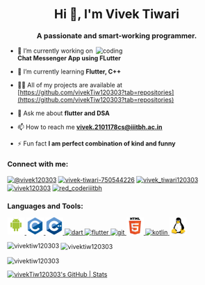 <h1 align="center">Hi 👋, I'm Vivek Tiwari</h1>
<h3 align="center">A passionate and smart-working programmer.</h3>

<img align="right" alt="coding" width="300" src="https://camo.githubusercontent.com/40165a147c3dcea0fa1db780bb533fc5f98546ccfb9d5d05ddb2f429277f5348/68747470733a2f2f616e616c7974696373696e6469616d61672e636f6d2f77702d636f6e74656e742f75706c6f6164732f323031382f31322f646576656c6f7065722d6472696262626c652e676966">

- 🔭 I’m currently working on **Chat Messenger App using FLutter**

- 🌱 I’m currently learning **Flutter, C++**

- 👨‍💻 All of my projects are available at [https://github.com/vivekTiw120303?tab=repositories](https://github.com/vivekTiw120303?tab=repositories)

- 💬 Ask me about **flutter and DSA**

- 📫 How to reach me **vivek.2101178cs@iiitbh.ac.in**

- ⚡ Fun fact **I am perfect combination of kind and funny**

<h3 align="left">Connect with me:</h3>
<p align="left">
<a href="https://twitter.com/@vivek120303" target="blank"><img align="center" src="https://raw.githubusercontent.com/rahuldkjain/github-profile-readme-generator/master/src/images/icons/Social/twitter.svg" alt="@vivek120303" height="30" width="40" /></a>
<a href="https://linkedin.com/in/vivek-tiwari-750544226" target="blank"><img align="center" src="https://raw.githubusercontent.com/rahuldkjain/github-profile-readme-generator/master/src/images/icons/Social/linked-in-alt.svg" alt="vivek-tiwari-750544226" height="30" width="40" /></a>
<a href="https://instagram.com/vivek_tiwari120303" target="blank"><img align="center" src="https://raw.githubusercontent.com/rahuldkjain/github-profile-readme-generator/master/src/images/icons/Social/instagram.svg" alt="vivek_tiwari120303" height="30" width="40" /></a>
<a href="https://www.codechef.com/users/vivek120303" target="blank"><img align="center" src="https://cdn.jsdelivr.net/npm/simple-icons@3.1.0/icons/codechef.svg" alt="vivek120303" height="30" width="40" /></a>
<a href="https://codeforces.com/profile/red_coderiiitbh" target="blank"><img align="center" src="https://raw.githubusercontent.com/rahuldkjain/github-profile-readme-generator/master/src/images/icons/Social/codeforces.svg" alt="red_coderiiitbh" height="30" width="40" /></a>
</p>

<h3 align="left">Languages and Tools:</h3>
<p align="left"> <a href="https://developer.android.com" target="_blank" rel="noreferrer"> <img src="https://raw.githubusercontent.com/devicons/devicon/master/icons/android/android-original-wordmark.svg" alt="android" width="40" height="40"/> </a> <a href="https://www.cprogramming.com/" target="_blank" rel="noreferrer"> <img src="https://raw.githubusercontent.com/devicons/devicon/master/icons/c/c-original.svg" alt="c" width="40" height="40"/> </a> <a href="https://www.w3schools.com/cpp/" target="_blank" rel="noreferrer"> <img src="https://raw.githubusercontent.com/devicons/devicon/master/icons/cplusplus/cplusplus-original.svg" alt="cplusplus" width="40" height="40"/> </a> <a href="https://dart.dev" target="_blank" rel="noreferrer"> <img src="https://www.vectorlogo.zone/logos/dartlang/dartlang-icon.svg" alt="dart" width="40" height="40"/> </a> <a href="https://flutter.dev" target="_blank" rel="noreferrer"> <img src="https://www.vectorlogo.zone/logos/flutterio/flutterio-icon.svg" alt="flutter" width="40" height="40"/> </a> <a href="https://git-scm.com/" target="_blank" rel="noreferrer"> <img src="https://www.vectorlogo.zone/logos/git-scm/git-scm-icon.svg" alt="git" width="40" height="40"/> </a> <a href="https://www.w3.org/html/" target="_blank" rel="noreferrer"> <img src="https://raw.githubusercontent.com/devicons/devicon/master/icons/html5/html5-original-wordmark.svg" alt="html5" width="40" height="40"/> </a> <a href="https://kotlinlang.org" target="_blank" rel="noreferrer"> <img src="https://www.vectorlogo.zone/logos/kotlinlang/kotlinlang-icon.svg" alt="kotlin" width="40" height="40"/> </a> <a href="https://www.linux.org/" target="_blank" rel="noreferrer"> <img src="https://raw.githubusercontent.com/devicons/devicon/master/icons/linux/linux-original.svg" alt="linux" width="40" height="40"/> </a> </p>

<p><img align="left" src="https://github-readme-stats.vercel.app/api/top-langs?username=vivektiw120303&show_icons=true&locale=en&layout=compact" alt="vivektiw120303" /></p>

<p>&nbsp;<img align="center" src="https://github-readme-stats.vercel.app/api?username=vivektiw120303&show_icons=true&locale=en" alt="vivektiw120303" /></p>

<p><img align="center" src="https://github-readme-streak-stats.herokuapp.com/?user=vivektiw120303&" alt="vivektiw120303" /></p>

[![vivekTiw120303's GitHub | Stats](https://stats.quine.sh/vivekTiw120303/github?theme=dark)](https://quine.sh?utm_source=widgets&utm_campaign=vivekTiw120303)
